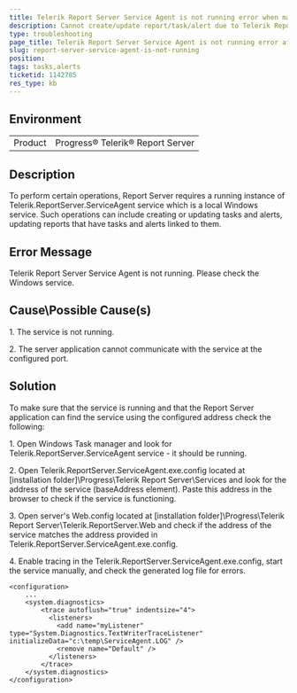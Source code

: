 ```yaml
---
title: Telerik Report Server Service Agent is not running error when managing reports/tasks/alerts
description: Cannot create/update report/task/alert due to Telerik Report Server Service Agent is not running error
type: troubleshooting
page_title: Telerik Report Server Service Agent is not running error after creating/updating report/task/alert
slug: report-server-service-agent-is-not-running
position: 
tags: tasks,alerts
ticketid: 1142785
res_type: kb
---
```


## Environment
<table>
	<tr>
		<td>Product</td>
		<td>Progress® Telerik® Report Server</td>
	</tr>
</table>

## Description

To perform certain operations, Report Server requires a running instance of Telerik.ReportServer.ServiceAgent service which is a local Windows service.
Such operations can include creating or updating tasks and alerts, updating reports that have tasks and alerts linked to them. 

## Error Message
Telerik Report Server Service Agent is not running. Please check the Windows service.

## Cause\Possible Cause(s)

1\. The service is not running.

2\. The server application cannot communicate with the service at the configured port.

## Solution

To make sure that the service is running and that the Report Server application can find the service using the configured address check the following:  
  
1\. Open Windows Task manager and look for Telerik.ReportServer.ServiceAgent service - it should be running.

2\. Open Telerik.ReportServer.ServiceAgent.exe.config located at [installation folder]\\Progress\\Telerik Report Server\\Services and look for the address of the service (baseAddress element). Paste this address in the browser to check if the service is functioning.

3\. Open server's Web.config located at [installation folder]\\Progress\\Telerik Report Server\\Telerik.ReportServer.Web and check if the address of the service matches the address provided in Telerik.ReportServer.ServiceAgent.exe.config.  
  
4\. Enable tracing in the Telerik.ReportServer.ServiceAgent.exe.config, start the service manually, and check the generated log file for errors.

	<configuration>
		...
		<system.diagnostics>
			<trace autoflush="true" indentsize="4">
			  <listeners>
				<add name="myListener" type="System.Diagnostics.TextWriterTraceListener" initializeData="c:\temp\ServiceAgent.LOG" />              
				<remove name="Default" />
			  </listeners>
			</trace>
		</system.diagnostics>
	</configuration>
